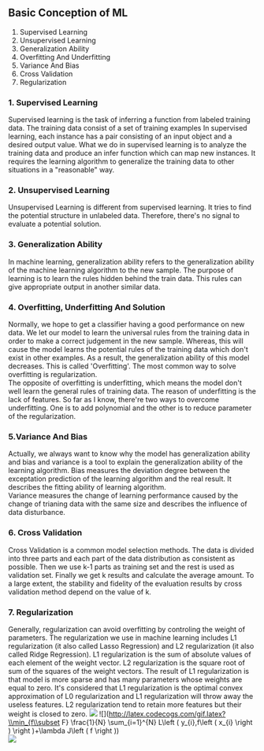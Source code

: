 ## Basic Conception of ML
  1. Supervised Learning
  2. Unsupervised Learning
  3. Generalization Ability
  4. Overfitting And Underfitting
  5. Variance And Bias
  6. Cross Validation
  7. Regularization
 
### 1. Supervised Learning
Supervised learning is the task of inferring a function from labeled training data. The training data consist of a set of training examples
In supervised learning, each instance has a pair consisting of an input object and a desired output value. What we do in supervised learning
is to analyze the training data and produce an infer function which can map new instances. It requires the learning algorithm to generalize
the training data to other situations in a "reasonable" way.

### 2. Unsupervised Learning
Unsupervised Learning is different from supervised learning. It tries to find the potential structure in unlabeled data. Therefore, there's no 
signal to evaluate a potential solution.

### 3. Generalization Ability
In machine learning, generalization ability refers to the generalization ability of the machine learning algorithm to the new sample.
The purpose of learning is to learn the rules hidden behind the train data. This rules can give appropriate output in another similar data.

### 4. Overfitting, Underfitting And Solution
Normally, we hope to get a classifier having a good performance on new data. We let our model to learn the universal rules from the training data in order to make a correct judgement in the new sample. Whereas, this will cause the model learns the potential rules of the training data which don't exist in other examples. As a result, the generalization ability of this model decreases. This is called 'Overfitting'. The most common way to solve overfitting is regularization.<br>
The opposite of overfitting is underfitting, which means the model don't well learn the general rules of training data. The reason of underfitting is the lack of features. So far as I know, there're two ways to overcome underfitting. One is to add polynomial and the other is to reduce parameter of the regularization.

### 5.Variance And Bias
Actually, we always want to know why the model has generalization ability and bias and variance is a tool to explain the generalization ability
of the learning algorithm. Bias measures the deviation degree between the exceptation prediction of the learning algorithm and the real result. It describes the
fitting ability of learning algorithm.<br>
Variance measures the change of learning performance caused by the change of trianing data with the same size and describes the influence
of data disturbance.

### 6. Cross Validation
Cross Validation is a common model selection methods. The data is divided into three parts and each part of the data distribution as consistent as possible. Then we use k-1 parts as training set and the rest is used as validation set. Finally we get k results and calculate the average amount. To a large extent, the stability and fidelity of the evaluation results by cross validation method depend on the value of k.

### 7. Regularization
Generally, regularization can avoid overfitting by controling the weight of parameters. The regularization we use in machine learning includes L1 regularization (it also called Lasso Regression) and L2 regularization (it also called Ridge Regression). L1 regularization is the sum of absolute values of each element of the weight vector. L2 regularization is the square root of sum of the squares of the weight vectors. The result of L1 regularization is that model is more sparse and has many parameters whose weights are equal to zero. It's considered that L1 regularization is the optimal convex approximation of L0 regularization and L1 regularization will throw away the useless features. L2 regularization tend to retain more features but their weight is closed to zero.
<img src="http://latex.codecogs.com/gif.latex?" />
![](http://latex.codecogs.com/gif.latex?\\min_{f\\subset F} \\frac{1}{N} \\sum_{i=1}^{N} L\\left ( y_{i},f\\left ( x_{i} \\right ) \\right )+\\lambda J\\left ( f \\right ))
<br>
![](http://latex.codecogs.com/gif.latex?\\frac{1}{1+sin(x)})
